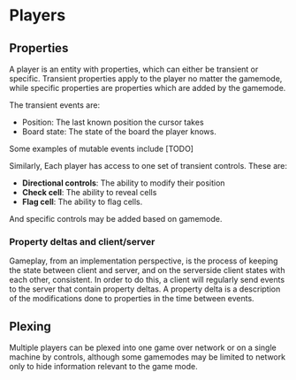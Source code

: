 # Players

## Properties

A player is an entity with properties, which can either be transient or specific. Transient
properties apply to the player no matter the gamemode, while specific properties are properties
which are added by the gamemode.

The transient events are:

* Position: The last known position the cursor takes
* Board state: The state of the board the player knows.

Some examples of mutable events include [TODO]

Similarly, Each player has access to one set of transient controls. These are:

* **Directional controls**: The ability to modify their position
* **Check cell**: The ability to reveal cells
* **Flag cell**: The ability to flag cells.

And specific controls may be added based on gamemode.

### Property deltas and client/server

Gameplay, from an implementation perspective, is the process of keeping the state between client and
server, and on the serverside client states with each other, consistent. In order to do this, a
client will regularly send events to the server that contain property deltas. A property delta is a
description of the modifications done to properties in the time between events. 

## Plexing

Multiple players can be plexed into one game over network or on a single machine by controls,
although some gamemodes may be limited to network only to hide information relevant to the game
mode.
